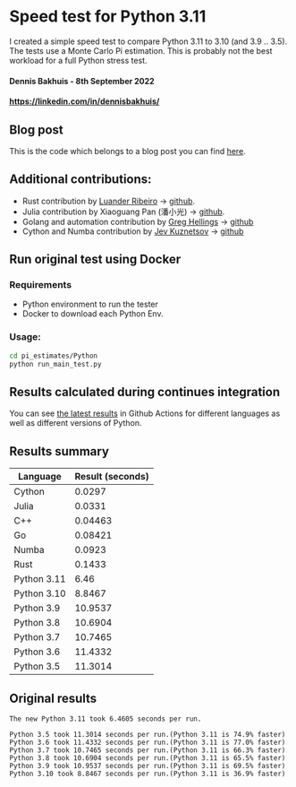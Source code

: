 # Speed test for Python 3.11
I created a simple speed test to compare Python 3.11 to 3.10 (and 3.9 .. 3.5).
The tests use a Monte Carlo Pi estimation. This is probably not the best workload for a full Python stress test.

#### Dennis Bakhuis - 8th September 2022
#### https://linkedin.com/in/dennisbakhuis/

## Blog post
This is the code which belongs to a blog post you can find [here](https://towardsdatascience.com/python-3-14-will-be-faster-than-c-a97edd01d65d).

## Additional contributions:
- Rust contribution by [Luander Ribeiro](https://linkedin.com/in/luander/) -> [github](https://github.com/luander).
- Julia contribution by Xiaoguang Pan (潘小光) -> [github](https://github.com/panxiaoguang).
- Golang and automation contribution by [Greg Hellings](https://www.linkedin.com/in/gregory-hellings-97b15058/) -> [github](https://github.com/greg-hellings/)
- Cython and Numba contribution by [Jev Kuznetsov](https://www.linkedin.com/in/jev-kuznetsov/) -> [github](https://github.com/sjev) 

## Run original test using Docker
### Requirements
- Python environment to run the tester
- Docker to download each Python Env.

### Usage:
```bash
cd pi_estimates/Python
python run_main_test.py
```

## Results calculated during continues integration
You can see [the latest results](actions/workflows/run.yml) in Github Actions for different languages as
well as different versions of Python.

## Results summary
| Language    | Result (seconds) |
|-------------|------------------|
| Cython      | 0.0297           |
| Julia       | 0.0331           |
| C++         | 0.04463          |
| Go          | 0.08421          |
| Numba       | 0.0923           |
| Rust        | 0.1433           |
| Python 3.11 | 6.46             |
| Python 3.10 | 8.8467           |
| Python 3.9  | 10.9537          |
| Python 3.8  | 10.6904          |
| Python 3.7  | 10.7465          |
| Python 3.6  | 11.4332          |
| Python 3.5  | 11.3014          |


## Original results
```stdout
The new Python 3.11 took 6.4605 seconds per run.

Python 3.5 took 11.3014 seconds per run.(Python 3.11 is 74.9% faster)
Python 3.6 took 11.4332 seconds per run.(Python 3.11 is 77.0% faster)
Python 3.7 took 10.7465 seconds per run.(Python 3.11 is 66.3% faster)
Python 3.8 took 10.6904 seconds per run.(Python 3.11 is 65.5% faster)
Python 3.9 took 10.9537 seconds per run.(Python 3.11 is 69.5% faster)
Python 3.10 took 8.8467 seconds per run.(Python 3.11 is 36.9% faster)
```
